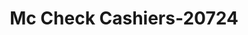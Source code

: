 ---
f_zip-code: 71655
f_state-code: AR
title: Mc Check Cashiers-20724
f_phone: 870-367-5405
f_city-only: Monticello
f_address: 122 Carla Lane Monticello
f_location-unique-id: '20724'
slug: mc-check-cashiers-20724
updated-on: '2024-05-30T13:46:58.046Z'
created-on: '2024-05-30T13:36:59.803Z'
published-on: '2024-05-30T13:54:32.469Z'
f_city-state: cms/city/monticello-ar.md
f_company: cms/company/mc-check-cashiers.md
f_state: cms/state/arkansas.md
layout: '[payday-loan].html'
tags: payday-loan
---
